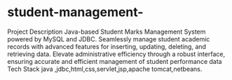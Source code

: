 # student-management-
Project Description
Java-based Student Marks Management System powered by MySQL and
JDBC. Seamlessly manage student academic records with advanced
features for inserting, updating, deleting, and retrieving data. Elevate
administrative efficiency through a robust interface, ensuring accurate
and efficient management of student performance data
Tech Stack
java ,jdbc,html,css,servlet,jsp,apache tomcat,netbeans.
